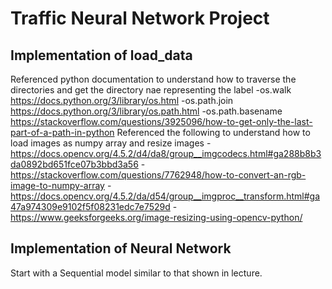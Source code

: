 # Traffic Neural Network Project
## Implementation of load_data
Referenced python documentation to understand how to traverse the directories and get the directory nae representing the label
-os.walk https://docs.python.org/3/library/os.html
-os.path.join https://docs.python.org/3/library/os.path.html
-os.path.basename https://stackoverflow.com/questions/3925096/how-to-get-only-the-last-part-of-a-path-in-python
Referenced the following to understand how to load images as numpy array and resize images
-https://docs.opencv.org/4.5.2/d4/da8/group__imgcodecs.html#ga288b8b3da0892bd651fce07b3bbd3a56
-https://stackoverflow.com/questions/7762948/how-to-convert-an-rgb-image-to-numpy-array
-https://docs.opencv.org/4.5.2/da/d54/group__imgproc__transform.html#ga47a974309e9102f5f08231edc7e7529d
-https://www.geeksforgeeks.org/image-resizing-using-opencv-python/
## Implementation of Neural Network
Start with a Sequential model similar to that shown in lecture.